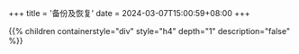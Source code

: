 +++
title = '备份及恢复'
date = 2024-03-07T15:00:59+08:00
+++

{{% children containerstyle="div" style="h4" depth="1" description="false" %}}